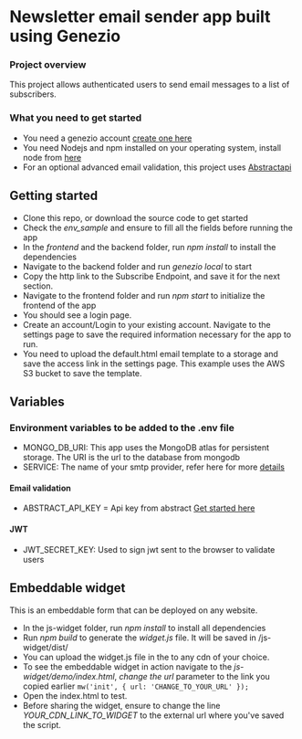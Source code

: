 # Newsletter email sender app built using Genezio

### Project overview

This project allows authenticated users to send email messages to a list of subscribers. 

### What you need to get started

- You need a genezio account [create one here](https://genez.io/)
- You need Nodejs and npm installed on your operating system, install node from [here](https://nodejs.org)
- For an optional advanced email validation, this project uses [Abstractapi](https://abstractapi.com)

## Getting started

- Clone this repo, or download the source code to get started
- Check the _env_sample_ and ensure to fill all the fields before running the app
- In the _frontend_ and the backend folder, run _npm install_ to install the dependencies
- Navigate to the backend folder and run _genezio local_ to start
- Copy the http link to the Subscribe Endpoint, and save it for the next section.
- Navigate to the frontend folder and run _npm start_ to initialize the frontend of the app
- You should see a login page.
- Create an account/Login to your existing account. Navigate to the settings page to save the required information necessary for the app to run.
- You need to upload the default.html email template to a storage and save the access link in the settings page. This example uses the AWS S3 bucket to save the template.

## Variables

### Environment variables to be added to the .env file


- MONGO_DB_URI: This app uses the MongoDB atlas for persistent storage. The URI is the url to the database from mongodb
- SERVICE: The name of your smtp provider, refer here for more [details](https://nodemailer.com/smtp/well-known/)

#### Email validation

- ABSTRACT_API_KEY = Api key from abstract [Get started here](https://www.abstractapi.com/api/email-verification-validation-api)

#### JWT

- JWT_SECRET_KEY: Used to sign jwt sent to the browser to validate users

## Embeddable widget

This is an embeddable form that can be deployed on any website.

- In the js-widget folder, run _npm install_ to install all dependencies
- Run _npm build_ to generate the _widget.js_ file. It will be saved in /js-widget/dist/
- You can upload the widget.js file in the to any cdn of your choice.
- To see the embeddable widget in action navigate to the _js-widget/demo/index.html_, *change the url* parameter to the link you copied earlier
  `mw('init', { url: 'CHANGE_TO_YOUR_URL' });`
- Open the index.html to test.
- Before sharing the widget, ensure to change the line _YOUR_CDN_LINK_TO_WIDGET_ to the external url where you've saved the script.
